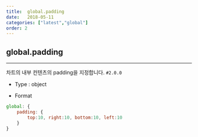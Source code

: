 ```yaml
---
title:  global.padding
date:   2018-05-11
categories: ["latest","global"]
order: 2
---
```


## global.padding
---

차트의 내부 컨텐츠의 padding을 지정합니다. `#2.0.0`

* Type : object

* Format
```javascript
global: {
    padding: { 
        top:10, right:10, bottom:10, left:10
    }
}
```
